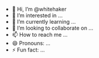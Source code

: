 - 👋 Hi, I’m @whitehaker
- 👀 I’m interested in ...
- 🌱 I’m currently learning ...
- 💞️ I’m looking to collaborate on ...
- 📫 How to reach me ...
- 😄 Pronouns: ...
- ⚡ Fun fact: ...

<!---
whitehaker/Withhaker is a ✨ special ✨ repository because its `README.md` (this file) appears on your GitHub profile.
You can click the Preview link to take a look at your changes.
--->
